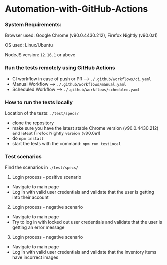 # Automation-with-GitHub-Actions

### System Requirements:
Browser used: Google Chrome (v90.0.4430.212), Firefox Nightly (v90.0a1)

OS used: Linux/Ubuntu

NodeJS version: ```12.16.1``` or above

### Run the tests remotely using GitHub Actions

- CI workflow in case of push or PR --> ```./.github/workflows/ci.yaml```
- Manual Workflow --> ```./.github/workflows/manual.yaml```
- Scheduled Workflow --> ```./.github/workflows/scheduled.yaml```

### How to run the tests locally
Location of the tests: ```./test/specs/```

- clone the repository
- make sure you have the latest stable Chrome version (v90.0.4430.212) and latest Firefox Nightly version (v90.0a1)
- do ```npm install```
- start the tests with the command: ```npm run testLocal```

### Test scenarios
Find the scenarios in ```./test/specs/```

1. Login process - positive scenario
- Navigate to main page
- Log in with valid user credentials and validate that the user is getting into their account

2. Login process - negative scenario
- Navigate to main page
- Try to log in with locked out user credentials and validate that the user is getting an error message

3. Login process - negative scenario
- Navigate to main page
- Log in with valid user credentials and validate that the inventory items have incorrect images